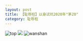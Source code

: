 ```yaml
---
layout: post
title: 【耻辱柱】以身试坑2020年"茅20"
category: 耻辱柱
---
```

![top](http://rjbwi03xh.hd-bkt.clouddn.com/img/top-220325-2.png)
![](http://rjbwd52rw.hd-bkt.clouddn.com/img/shame-220717-1.jpg)
![wanshan](http://rjbwi03xh.hd-bkt.clouddn.com/img/wanshan.png)
  




